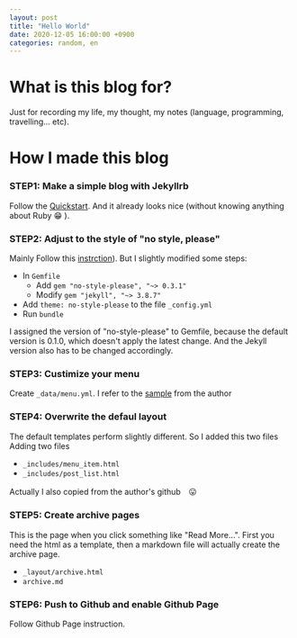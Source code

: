 ```yaml
---
layout: post
title: "Hello World"
date: 2020-12-05 16:00:00 +0900
categories: random, en
---
```


# What is this blog for?

Just for recording my life, my thought, my notes (language, programming, travelling... etc).

# How I made this blog

### STEP1: Make a simple blog with Jekyllrb
Follow the [Quickstart](https://jekyllrb.com/docs/). And it already looks nice (without knowing anything about Ruby 😁 ). 

### STEP2: Adjust to the style of "no style, please"
Mainly Follow this [instrction](https://jekyll-themes.com/no-style-please/#github-pages-installation)). But I slightly modified some steps:

- In `Gemfile`
    - Add `gem "no-style-please", "~> 0.3.1"`
    - Modify `gem "jekyll", "~> 3.8.7"`
- Add `theme: no-style-please` to the file `_config.yml`
- Run `bundle`
    
I assigned the version of "no-style-please" to Gemfile, because the default version is 0.1.0, which doesn't apply the latest change. And the Jekyll version also has to be changed accordingly.

### STEP3: Custimize your menu 
Create `_data/menu.yml`. I refer to the [sample](https://github.com/riggraz/no-style-please/blob/master/_data/menu.yml) from the author

### STEP4: Overwrite the defaul layout
The default templates perform slightly different. So I added this two files
Adding two files

- `_includes/menu_item.html`
- `_includes/post_list.html`

 Actually I also copied from the author's github　😛

### STEP5: Create archive pages
This is the page when you click something like "Read More...". First you need the html as a template, then a markdown file will actually create the archive page.

- `_layout/archive.html`
- `archive.md`

### STEP6: Push to Github and enable Github Page
Follow Github Page instruction.
